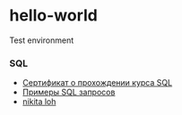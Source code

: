 # hello-world
Test environment
### SQL
+ [Сертификат о прохождении курса SQL](https://stepik.org/cert/1621450)
+ [Примеры SQL запросов](https://github.com/Searcher865/sql-example/blob/main/sql-example.sql)
+ [nikita loh](https://t.me/kuchumovN)

